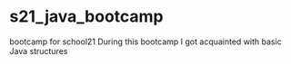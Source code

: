 # s21_java_bootcamp
bootcamp for school21
During this bootcamp I got acquainted with basic Java structures
